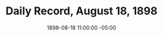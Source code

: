 ---
title: Daily Record, August 18, 1898
date: 1898-08-18 11:00:00 -05:00
primary_image: "/uploads/daily-record-1898-08-18.jpg"
file: "/uploads/daily-record-1898-08-18.pdf"
layout: item
---
